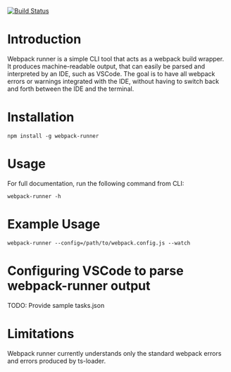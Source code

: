 [![Build Status](https://travis-ci.org/use-strict/webpack-runner.svg?branch=master)](https://travis-ci.org/use-strict/webpack-runner)

# Introduction

Webpack runner is a simple CLI tool that acts as a webpack build wrapper.
It produces machine-readable output, that can easily be parsed and interpreted by an IDE, such as VSCode.
The goal is to have all webpack errors or warnings integrated with the IDE, without having to switch
back and forth between the IDE and the terminal.

# Installation

```
npm install -g webpack-runner
```

# Usage

For full documentation, run the following command from CLI:
```
webpack-runner -h
```

# Example Usage

```
webpack-runner --config=/path/to/webpack.config.js --watch
```

# Configuring VSCode to parse webpack-runner output

TODO: Provide sample tasks.json

# Limitations

Webpack runner currently understands only the standard webpack errors and errors produced by ts-loader.
